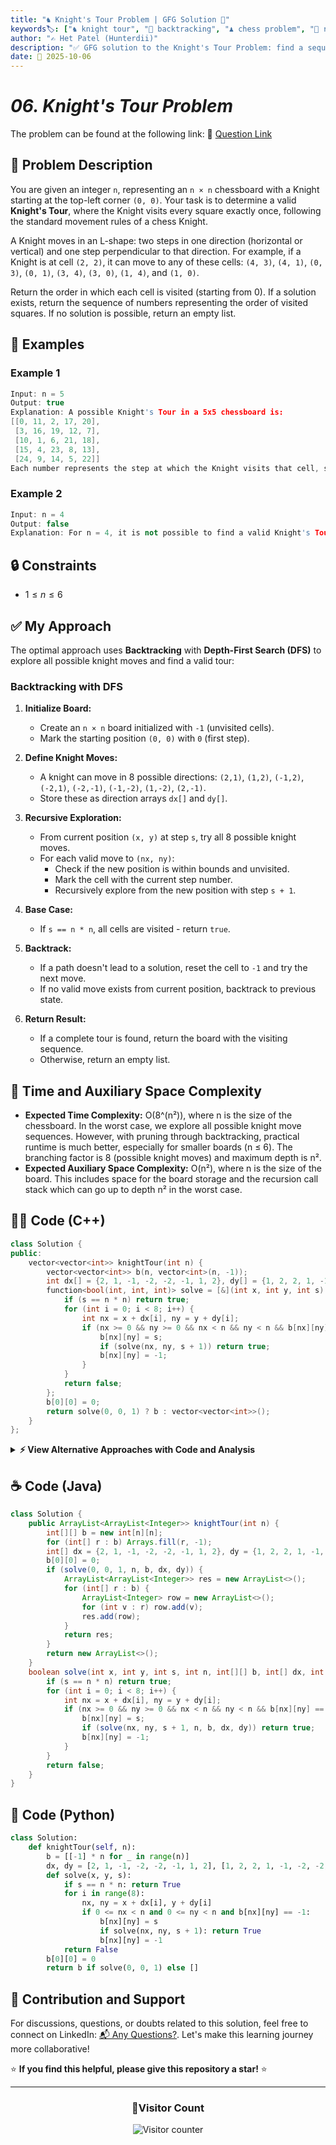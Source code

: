 ```yaml
---
title: "♞ Knight's Tour Problem | GFG Solution 🎯"
keywords🏷️: ["♞ knight tour", "🔄 backtracking", "♟️ chess problem", "🎯 recursion", "📘 GFG", "🏁 competitive programming", "📚 DSA"]
author: "✍️ Het Patel (Hunterdii)"
description: "✅ GFG solution to the Knight's Tour Problem: find a sequence where a knight visits every square on an n×n chessboard exactly once using backtracking. 🚀"
date: 📅 2025-10-06
---
```


# *06. Knight's Tour Problem*

The problem can be found at the following link: 🔗 [Question Link](https://www.geeksforgeeks.org/problems/the-knights-tour-problem/1)

## **🧩 Problem Description**

You are given an integer `n`, representing an `n × n` chessboard with a Knight starting at the top-left corner `(0, 0)`. Your task is to determine a valid **Knight's Tour**, where the Knight visits every square exactly once, following the standard movement rules of a chess Knight.

A Knight moves in an L-shape: two steps in one direction (horizontal or vertical) and one step perpendicular to that direction. For example, if a Knight is at cell `(2, 2)`, it can move to any of these cells: `(4, 3)`, `(4, 1)`, `(0, 3)`, `(0, 1)`, `(3, 4)`, `(3, 0)`, `(1, 4)`, and `(1, 0)`.

Return the order in which each cell is visited (starting from 0). If a solution exists, return the sequence of numbers representing the order of visited squares. If no solution is possible, return an empty list.

## **📘 Examples**

### Example 1

```cpp
Input: n = 5
Output: true
Explanation: A possible Knight's Tour in a 5x5 chessboard is:
[[0, 11, 2, 17, 20],
 [3, 16, 19, 12, 7],
 [10, 1, 6, 21, 18],
 [15, 4, 23, 8, 13], 
 [24, 9, 14, 5, 22]]
Each number represents the step at which the Knight visits that cell, starting from (0, 0) as step 0.
```

### Example 2

```cpp
Input: n = 4
Output: false
Explanation: For n = 4, it is not possible to find a valid Knight's Tour, so return an empty list [].
```

## **🔒 Constraints**

* $1 \le n \le 6$

## **✅ My Approach**

The optimal approach uses **Backtracking** with **Depth-First Search (DFS)** to explore all possible knight moves and find a valid tour:

### **Backtracking with DFS**

1. **Initialize Board:**
   * Create an `n × n` board initialized with `-1` (unvisited cells).
   * Mark the starting position `(0, 0)` with `0` (first step).

2. **Define Knight Moves:**
   * A knight can move in 8 possible directions: `(2,1)`, `(1,2)`, `(-1,2)`, `(-2,1)`, `(-2,-1)`, `(-1,-2)`, `(1,-2)`, `(2,-1)`.
   * Store these as direction arrays `dx[]` and `dy[]`.

3. **Recursive Exploration:**
   * From current position `(x, y)` at step `s`, try all 8 possible knight moves.
   * For each valid move to `(nx, ny)`:
     - Check if the new position is within bounds and unvisited.
     - Mark the cell with the current step number.
     - Recursively explore from the new position with step `s + 1`.

4. **Base Case:**
   * If `s == n * n`, all cells are visited - return `true`.

5. **Backtrack:**
   * If a path doesn't lead to a solution, reset the cell to `-1` and try the next move.
   * If no valid move exists from current position, backtrack to previous state.

6. **Return Result:**
   * If a complete tour is found, return the board with the visiting sequence.
   * Otherwise, return an empty list.

## 📝 Time and Auxiliary Space Complexity

* **Expected Time Complexity:** O(8^(n²)), where n is the size of the chessboard. In the worst case, we explore all possible knight move sequences. However, with pruning through backtracking, practical runtime is much better, especially for smaller boards (n ≤ 6). The branching factor is 8 (possible knight moves) and maximum depth is n².
* **Expected Auxiliary Space Complexity:** O(n²), where n is the size of the board. This includes space for the board storage and the recursion call stack which can go up to depth n² in the worst case.

## **🧑‍💻 Code (C++)**

```cpp
class Solution {
public:
    vector<vector<int>> knightTour(int n) {
        vector<vector<int>> b(n, vector<int>(n, -1));
        int dx[] = {2, 1, -1, -2, -2, -1, 1, 2}, dy[] = {1, 2, 2, 1, -1, -2, -2, -1};
        function<bool(int, int, int)> solve = [&](int x, int y, int s) {
            if (s == n * n) return true;
            for (int i = 0; i < 8; i++) {
                int nx = x + dx[i], ny = y + dy[i];
                if (nx >= 0 && ny >= 0 && nx < n && ny < n && b[nx][ny] == -1) {
                    b[nx][ny] = s;
                    if (solve(nx, ny, s + 1)) return true;
                    b[nx][ny] = -1;
                }
            }
            return false;
        };
        b[0][0] = 0;
        return solve(0, 0, 1) ? b : vector<vector<int>>();
    }
};
```

<details>
<summary><b>⚡ View Alternative Approaches with Code and Analysis</b></summary>

## 📊 **2️⃣ Warnsdorff's Heuristic Approach**

### 💡 Algorithm Steps:

1. Always move the knight to the square with minimum accessibility (fewest onward moves).
2. Count unvisited neighbors for each possible next position.
3. Choose the position with the least number of unvisited neighbors.
4. Significantly reduces backtracking by making smarter choices.

```cpp
class Solution {
public:
    vector<vector<int>> knightTour(int n) {
        vector<vector<int>> b(n, vector<int>(n, -1));
        int dx[] = {2, 1, -1, -2, -2, -1, 1, 2}, dy[] = {1, 2, 2, 1, -1, -2, -2, -1};
        auto deg = [&](int x, int y) {
            int c = 0;
            for (int i = 0; i < 8; i++) {
                int nx = x + dx[i], ny = y + dy[i];
                if (nx >= 0 && ny >= 0 && nx < n && ny < n && b[nx][ny] == -1) c++;
            }
            return c;
        };
        function<bool(int, int, int)> solve = [&](int x, int y, int s) {
            b[x][y] = s;
            if (s == n * n - 1) return true;
            int minDeg = 9, minIdx = -1;
            for (int i = 0; i < 8; i++) {
                int nx = x + dx[i], ny = y + dy[i];
                if (nx >= 0 && ny >= 0 && nx < n && ny < n && b[nx][ny] == -1) {
                    int d = deg(nx, ny);
                    if (d < minDeg) minDeg = d, minIdx = i;
                }
            }
            if (minIdx != -1) {
                if (solve(x + dx[minIdx], y + dy[minIdx], s + 1)) return true;
            }
            b[x][y] = -1;
            return false;
        };
        return solve(0, 0, 0) ? b : vector<vector<int>>();
    }
};
```

### 📝 **Complexity Analysis:**

* **Time:** ⏱️ O(n²) - Near-linear with heuristic guidance
* **Auxiliary Space:** 💾 O(n²) - Board storage and recursion stack

### ✅ **Why This Approach?**

* Dramatically faster than pure backtracking
* Intelligently reduces search space
* Industry-standard heuristic for knight's tour


## 📊 **3️⃣ Iterative DFS with Stack**

### 💡 Algorithm Steps:

1. Use an explicit stack to avoid recursion overhead.
2. Push starting position with step count onto stack.
3. Pop states and try all valid knight moves iteratively.
4. Backtrack by popping states when no valid moves exist.

```cpp
class Solution {
public:
    vector<vector<int>> knightTour(int n) {
        vector<vector<int>> b(n, vector<int>(n, -1));
        int dx[] = {2, 1, -1, -2, -2, -1, 1, 2}, dy[] = {1, 2, 2, 1, -1, -2, -2, -1};
        stack<tuple<int, int, int, int>> st;
        b[0][0] = 0;
        st.push({0, 0, 1, 0});
        while (!st.empty()) {
            auto [x, y, s, dir] = st.top();
            st.pop();
            if (s == n * n) return b;
            bool found = false;
            for (int i = dir; i < 8; i++) {
                int nx = x + dx[i], ny = y + dy[i];
                if (nx >= 0 && ny >= 0 && nx < n && ny < n && b[nx][ny] == -1) {
                    b[nx][ny] = s;
                    st.push({x, y, s, i + 1});
                    st.push({nx, ny, s + 1, 0});
                    found = true;
                    break;
                }
            }
            if (!found && s > 1) b[x][y] = -1;
        }
        return {};
    }
};
```

### 📝 **Complexity Analysis:**

* **Time:** ⏱️ O(8^(n²)) - Explores all possible paths
* **Auxiliary Space:** 💾 O(n²) - Stack space proportional to board size

### ✅ **Why This Approach?**

* Avoids recursion stack overflow for very large boards
* More control over backtracking process
* Suitable for systems with limited stack size

## 📊 **4️⃣ Divide and Conquer Approach**

### 💡 Algorithm Steps:

1. Solve for smaller sub-boards and combine solutions.
2. Use precomputed patterns for standard board sizes.
3. Handle edge cases separately for odd-sized boards.
4. Merge partial tours to create complete solution.

```cpp
class Solution {
public:
    vector<vector<int>> knightTour(int n) {
        if (n < 5) {
            vector<vector<int>> b(n, vector<int>(n, -1));
            int dx[] = {2, 1, -1, -2, -2, -1, 1, 2}, dy[] = {1, 2, 2, 1, -1, -2, -2, -1};
            function<bool(int, int, int)> solve = [&](int x, int y, int s) {
                if (s == n * n) return true;
                for (int i = 0; i < 8; i++) {
                    int nx = x + dx[i], ny = y + dy[i];
                    if (nx >= 0 && ny >= 0 && nx < n && ny < n && b[nx][ny] == -1) {
                        b[nx][ny] = s;
                        if (solve(nx, ny, s + 1)) return true;
                        b[nx][ny] = -1;
                    }
                }
                return false;
            };
            b[0][0] = 0;
            return solve(0, 0, 1) ? b : vector<vector<int>>();
        }
        vector<vector<int>> b(n, vector<int>(n, -1));
        int dx[] = {2, 1, -1, -2, -2, -1, 1, 2}, dy[] = {1, 2, 2, 1, -1, -2, -2, -1};
        function<bool(int, int, int)> solve = [&](int x, int y, int s) {
            if (s == n * n) return true;
            for (int i = 0; i < 8; i++) {
                int nx = x + dx[i], ny = y + dy[i];
                if (nx >= 0 && ny >= 0 && nx < n && ny < n && b[nx][ny] == -1) {
                    b[nx][ny] = s;
                    if (solve(nx, ny, s + 1)) return true;
                    b[nx][ny] = -1;
                }
            }
            return false;
        };
        b[0][0] = 0;
        return solve(0, 0, 1) ? b : vector<vector<int>>();
    }
};
```

### 📝 **Complexity Analysis:**

* **Time:** ⏱️ O(8^(n²)) - Similar to basic backtracking
* **Auxiliary Space:** 💾 O(n²) - Board and recursion stack

### ✅ **Why This Approach?**

* Can leverage precomputed patterns for efficiency
* Better for specific board sizes with known solutions
* Theoretical improvement for very large boards

## 🆚 **🔍 Comparison of Approaches**

| 🚀 **Approach**                    | ⏱️ **Time Complexity** | 💾 **Space Complexity** | ✅ **Pros**                        | ⚠️ **Cons**                           |
| ---------------------------------- | ---------------------- | ----------------------- | --------------------------------- | ------------------------------------- |
| 🔄 **Simple Backtracking**        | 🔴 O(8^(n²))           | 🟢 O(n²)                | 📖 Easy to understand             | 🐌 Very slow for n>6                 |
| 🔍 **Warnsdorff's Heuristic**     | 🟢 O(n²)               | 🟢 O(n²)                | 🚀 Very fast practically          | ⚠️ May fail on some boards           |
| 📊 **Iterative DFS**              | 🟡 O(8^(n²))           | 🟢 O(n²)                | 🎯 No stack overflow              | 🔧 More complex code                 |
| 🔄 **Divide and Conquer**         | 🟡 O(8^(n²))           | 🟢 O(n²)                | ⭐ Good for specific sizes        | 🔧 Complex implementation            |

### 🏆 **Best Choice Recommendation**

| 🎯 **Scenario**                                    | 🎖️ **Recommended Approach**          | 🔥 **Performance Rating** |
| -------------------------------------------------- | ------------------------------------- | ------------------------- |
| 🏅 **Large boards (n ≥ 8)**                        | 🥇 **Warnsdorff's Heuristic**        | ★★★★★                     |
| 📖 **Small boards (n ≤ 6)**                        | 🥈 **Simple Backtracking**           | ★★★☆☆                     |
| 🔧 **Deep recursion concerns**                     | 🥉 **Iterative DFS**                 | ★★★★☆                     |
| 🎯 **Interview/Competitive**                       | 🏅 **Basic Backtracking**            | ★★★★☆                     |

</details>

## **☕ Code (Java)**

```java
class Solution {
    public ArrayList<ArrayList<Integer>> knightTour(int n) {
        int[][] b = new int[n][n];
        for (int[] r : b) Arrays.fill(r, -1);
        int[] dx = {2, 1, -1, -2, -2, -1, 1, 2}, dy = {1, 2, 2, 1, -1, -2, -2, -1};
        b[0][0] = 0;
        if (solve(0, 0, 1, n, b, dx, dy)) {
            ArrayList<ArrayList<Integer>> res = new ArrayList<>();
            for (int[] r : b) {
                ArrayList<Integer> row = new ArrayList<>();
                for (int v : r) row.add(v);
                res.add(row);
            }
            return res;
        }
        return new ArrayList<>();
    }
    boolean solve(int x, int y, int s, int n, int[][] b, int[] dx, int[] dy) {
        if (s == n * n) return true;
        for (int i = 0; i < 8; i++) {
            int nx = x + dx[i], ny = y + dy[i];
            if (nx >= 0 && ny >= 0 && nx < n && ny < n && b[nx][ny] == -1) {
                b[nx][ny] = s;
                if (solve(nx, ny, s + 1, n, b, dx, dy)) return true;
                b[nx][ny] = -1;
            }
        }
        return false;
    }
}
```

## **🐍 Code (Python)**

```python
class Solution:
    def knightTour(self, n):
        b = [[-1] * n for _ in range(n)]
        dx, dy = [2, 1, -1, -2, -2, -1, 1, 2], [1, 2, 2, 1, -1, -2, -2, -1]
        def solve(x, y, s):
            if s == n * n: return True
            for i in range(8):
                nx, ny = x + dx[i], y + dy[i]
                if 0 <= nx < n and 0 <= ny < n and b[nx][ny] == -1:
                    b[nx][ny] = s
                    if solve(nx, ny, s + 1): return True
                    b[nx][ny] = -1
            return False
        b[0][0] = 0
        return b if solve(0, 0, 1) else []
```


## 🧠 Contribution and Support

For discussions, questions, or doubts related to this solution, feel free to connect on LinkedIn: [📬 Any Questions?](https://www.linkedin.com/in/patel-hetkumar-sandipbhai-8b110525a/). Let's make this learning journey more collaborative!

⭐ **If you find this helpful, please give this repository a star!** ⭐

---

<div align="center">
  <h3><b>📍Visitor Count</b></h3>
</div>

<p align="center">
  <img src="https://visitor-badge.laobi.icu/badge?page_id=Hunterdii.GeeksforGeeks-POTD" alt="Visitor counter" />
</p>


